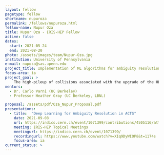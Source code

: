 ```yaml
---
layout: fellow
pagetype: fellow
shortname: nupuroza
permalink: /fellows/nupuroza.html
fellow-name: Nupur Oza
title: Nupur Oza - IRIS-HEP Fellow
active: false
dates:
  start: 2021-05-24
  end: 2021-08-20
photo: /assets/images/team/Nupur-Oza.jpg
institution: University of Pennsylvania
e-mail: nupoza@sas.upenn.edu
project_title: Implementation of ML algorithms for ambiguity resolution in ACTS track reconstruction
focus-area: ia
project_goal: >
    The high-pileup of collisions associated with the upgrade of the HL-LHC will offer serious computational limitations to particle tracking. ACTS, an experiment independent tool for track reconstruction, is especially CPU-expensive in its ambiguity solving step. To mitigate this, this project seeks to implement ML-based algorithms for ambiguity solving and final track resolution within ACTS.
mentors:
  - Dr. Carlo Varni (UC Berkeley)
  - Professor Heather Gray (UC Berkeley, LBNL)

proposal: /assets/pdf/Oza_Nupur_Proposal.pdf
presentations:
  - title:  "Deep Learning for Ambiguity Resolution in ACTS"
    date: 2021-09-08
    url: https://indico.cern.ch/event/1071399/contributions/4505116/attachments/2306008/3923111/Deep%20Learning%20for%20Ambiguity%20Resolution%20in%20ACTS.pdf
    meeting: IRIS-HEP Topical Meetings
    meetingurl: https://indico.cern.ch/event/1071399/
    recordingurl: https://www.youtube.com/watch?v=XIq9DyWIOP8&t=1174s
    focus-area: ia
current_status: >
---
```

